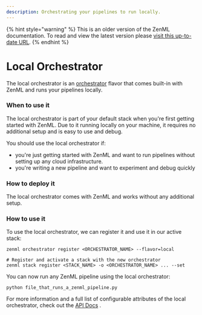 ```yaml
---
description: Orchestrating your pipelines to run locally.
---
```


{% hint style="warning" %}
This is an older version of the ZenML documentation. To read and view the latest version please [visit this up-to-date URL](https://docs.zenml.io).
{% endhint %}


# Local Orchestrator

The local orchestrator is an [orchestrator](orchestrators.md) flavor that comes built-in with ZenML and runs your
pipelines locally.

### When to use it

The local orchestrator is part of your default stack when you're first getting started with ZenML. Due to it running
locally on your machine, it requires no additional setup and is easy to use and debug.

You should use the local orchestrator if:

* you're just getting started with ZenML and want to run pipelines without setting up any cloud infrastructure.
* you're writing a new pipeline and want to experiment and debug quickly

### How to deploy it

The local orchestrator comes with ZenML and works without any additional setup.

### How to use it

To use the local orchestrator, we can register it and use it in our active stack:

```shell
zenml orchestrator register <ORCHESTRATOR_NAME> --flavor=local

# Register and activate a stack with the new orchestrator
zenml stack register <STACK_NAME> -o <ORCHESTRATOR_NAME> ... --set
```

You can now run any ZenML pipeline using the local orchestrator:

```shell
python file_that_runs_a_zenml_pipeline.py
```

For more information and a full list of configurable attributes of the local orchestrator, check out
the [API Docs](https://apidocs.zenml.io/latest/core\_code\_docs/core-orchestrators/#zenml.orchestrators.local.local\_orchestrator.LocalOrchestrator)
.
